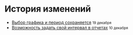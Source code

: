 # История изменений

- [Выбор графика и период сохраняется](2021-12-19-выбор-графика-и-период-сохраняется.md) <small class='date'>19 декабря</small>
- [Возможность задать свой интервал в отчетах](2021-12-10-возможность-задать-свой-интервал-в-отчетах) <small class='date'>10 декабря</small>
